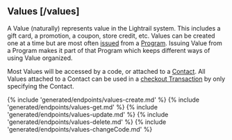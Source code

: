 ## Values [/values]

A Value (naturally) represents value in the Lightrail system.  This includes a gift card, a promotion, a coupon, store credit, etc.  Values can be created one at a time but are most often [issued](#reference/0/issuing-value/issue-values) from a [Program](#reference/0/programs).  Issuing Value from a Program makes it part of that Program which keeps different ways of using Value organized.
 
Most Values will be accessed by a code, or attached to a [Contact](#reference/0/contacts).  All Values attached to a Contact can be used in a [checkout Transaction](#reference/0/transactions/checkout) by only specifying the Contact.

{% include 'generated/endpoints/values-create.md' %}
{% include 'generated/endpoints/values-get.md' %}
{% include 'generated/endpoints/values-update.md' %}
{% include 'generated/endpoints/values-delete.md' %}
{% include 'generated/endpoints/values-changeCode.md' %}
